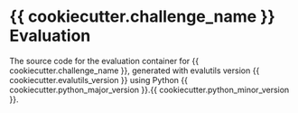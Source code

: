 # {{ cookiecutter.challenge_name }} Evaluation

The source code for the evaluation container for
{{ cookiecutter.challenge_name }}, generated with
evalutils version {{ cookiecutter.evalutils_version }}
using Python {{ cookiecutter.python_major_version }}.{{ cookiecutter.python_minor_version }}.
